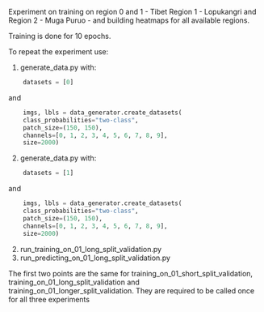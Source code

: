 Experiment on training on region 0 and 1 - Tibet Region 1 - Lopukangri and Region 2 - Muga Puruo - and building heatmaps for all available regions. 

Training is done for 10 epochs.

To repeat the experiment use:
1. generate_data.py with:
```python
    datasets = [0]
```
and
```python
    imgs, lbls = data_generator.create_datasets(
    class_probabilities="two-class",
    patch_size=(150, 150),
    channels=[0, 1, 2, 3, 4, 5, 6, 7, 8, 9],
    size=2000)
```
2. generate_data.py with:
```python
    datasets = [1]
```
and
```python
    imgs, lbls = data_generator.create_datasets(
    class_probabilities="two-class",
    patch_size=(150, 150),
    channels=[0, 1, 2, 3, 4, 5, 6, 7, 8, 9],
    size=2000)
```
2. run_training_on_01_long_split_validation.py
3. run_predicting_on_01_long_split_validation.py

The first two points are the same for training_on_01_short_split_validation, training_on_01_long_split_validation and training_on_01_longer_split_validation. They are required to be called once for all three experiments

